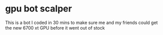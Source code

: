 # gpu bot scalper
This is a bot I coded in 30 mins to make sure me and my friends could get the new 6700 xt GPU before it went out of stock
